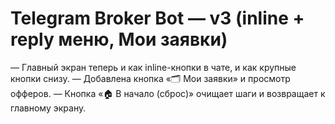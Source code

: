 # Telegram Broker Bot — v3 (inline + reply меню, Мои заявки)

— Главный экран теперь и как inline-кнопки в чате, и как крупные кнопки снизу.
— Добавлена кнопка «🗂 Мои заявки» и просмотр офферов.
— Кнопка «🏠 В начало (сброс)» очищает шаги и возвращает к главному экрану.
